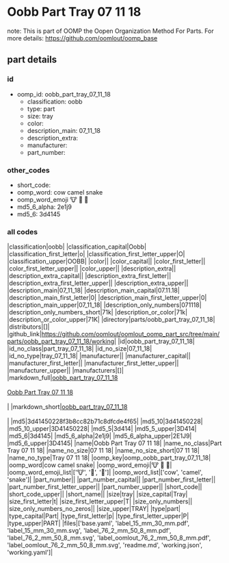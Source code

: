 # Oobb Part Tray 07 11 18  

note: This is part of OOMP the Oopen Organization Method For Parts. For more details: https://github.com/oomlout/oomp_base

##  part details





### id
* oomp_id: oobb_part_tray_07_11_18
  * classification: oobb
  * type: part
  * size: tray
  * color: 
  * description_main: 07_11_18
  * description_extra: 
  * manufacturer: 
  * part_number: 

### other_codes
* short_code: 
* oomp_word: cow camel snake
* oomp_word_emoji :cow: :camel: :snake:
* md5_6_alpha: 2e1j9
* md5_6: 3d4145

### all codes 
|classification|oobb|
|classification_capital|Oobb|
|classification_first_letter|o|
|classification_first_letter_upper|O|
|classification_upper|OOBB|
|color||
|color_capital||
|color_first_letter||
|color_first_letter_upper||
|color_upper||
|description_extra||
|description_extra_capital||
|description_extra_first_letter||
|description_extra_first_letter_upper||
|description_extra_upper||
|description_main|07_11_18|
|description_main_capital|07.11.18|
|description_main_first_letter|0|
|description_main_first_letter_upper|0|
|description_main_upper|07_11_18|
|description_only_numbers|071118|
|description_only_numbers_short|71k|
|description_or_color|71k|
|description_or_color_upper|71K|
|directory|parts/oobb_part_tray_07_11_18|
|distributors|[]|
|github_link|https://github.com/oomlout/oomlout_oomp_part_src/tree/main/parts/oobb_part_tray_07_11_18/working|
|id|oobb_part_tray_07_11_18|
|id_no_class|part_tray_07_11_18|
|id_no_size|07_11_18|
|id_no_type|tray_07_11_18|
|manufacturer||
|manufacturer_capital||
|manufacturer_first_letter||
|manufacturer_first_letter_upper||
|manufacturer_upper||
|manufacturers|[]|
|markdown_full|[oobb_part_tray_07_11_18](https://github.com/oomlout/oomlout_oomp_part_src/tree/main/parts/oobb_part_tray_07_11_18/working)<br>[](https://github.com/oomlout/oomlout_oomp_part_src/tree/main/parts/oobb_part_tray_07_11_18/working)<br>[Oobb Part Tray 07 11 18](https://github.com/oomlout/oomlout_oomp_part_src/tree/main/parts/oobb_part_tray_07_11_18/working)<br><br>|
|markdown_short|[oobb_part_tray_07_11_18](https://github.com/oomlout/oomlout_oomp_part_src/tree/main/parts/oobb_part_tray_07_11_18/working)<br><br>|
|md5|3d41450228f3b8cc82b71c8dfcde4f65|
|md5_10|3d41450228|
|md5_10_upper|3D41450228|
|md5_5|3d414|
|md5_5_upper|3D414|
|md5_6|3d4145|
|md5_6_alpha|2e1j9|
|md5_6_alpha_upper|2E1J9|
|md5_6_upper|3D4145|
|name|Oobb Part Tray 07 11 18|
|name_no_class|Part Tray 07 11 18|
|name_no_size|07 11 18|
|name_no_size_short|07 11 18|
|name_no_type|Tray 07 11 18|
|oomp_key|oomp_oobb_part_tray_07_11_18|
|oomp_word|cow camel snake|
|oomp_word_emoji|:cow: :camel: :snake:|
|oomp_word_emoji_list|[':cow:', ':camel:', ':snake:']|
|oomp_word_list|['cow', 'camel', 'snake']|
|part_number||
|part_number_capital||
|part_number_first_letter||
|part_number_first_letter_upper||
|part_number_upper||
|short_code||
|short_code_upper||
|short_name||
|size|tray|
|size_capital|Tray|
|size_first_letter|t|
|size_first_letter_upper|T|
|size_only_numbers||
|size_only_numbers_no_zeros||
|size_upper|TRAY|
|type|part|
|type_capital|Part|
|type_first_letter|p|
|type_first_letter_upper|P|
|type_upper|PART|
|files|['base.yaml', 'label_15_mm_30_mm.pdf', 'label_15_mm_30_mm.svg', 'label_76_2_mm_50_8_mm.pdf', 'label_76_2_mm_50_8_mm.svg', 'label_oomlout_76_2_mm_50_8_mm.pdf', 'label_oomlout_76_2_mm_50_8_mm.svg', 'readme.md', 'working.json', 'working.yaml']|
